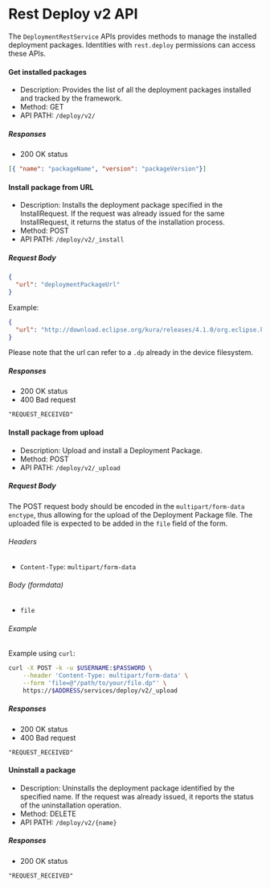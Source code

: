 # Rest Deploy v2 API

The `DeploymentRestService` APIs provides methods to manage the installed deployment packages.
Identities with `rest.deploy` permissions can access these APIs.

#### Get installed packages
- Description: Provides the list of all the deployment packages installed and tracked by the framework.
- Method: GET
- API PATH: `/deploy/v2/`

##### Responses
- 200 OK status

```JSON
[{ "name": "packageName", "version": "packageVersion"}]
```

#### Install package from URL
- Description: Installs the deployment package specified in the InstallRequest. If the request was already issued for the same InstallRequest, it returns the status of the installation process.
- Method: POST
- API PATH: `/deploy/v2/_install`

##### Request Body

```json
{
  "url": "deploymentPackageUrl"
}
```

Example:

```json
{
  "url": "http://download.eclipse.org/kura/releases/4.1.0/org.eclipse.kura.demo.heater_1.0.500.dp"
}
```

Please note that the url can refer to a `.dp` already in the device filesystem.

##### Responses
- 200 OK status
- 400 Bad request

```
"REQUEST_RECEIVED"
```

#### Install package from upload
- Description: Upload and install a Deployment Package.
- Method: POST
- API PATH: `/deploy/v2/_upload`

##### Request Body

The POST request body should be encoded in the `multipart/form-data` `enctype`, thus allowing for the upload of the Deployment Package file. The uploaded file is expected to be added in the `file` field of the form.

###### Headers

- `Content-Type`: `multipart/form-data`

###### Body (formdata)

- `file`


###### Example

Example using `curl`:

```bash
curl -X POST -k -u $USERNAME:$PASSWORD \
    --header 'Content-Type: multipart/form-data' \
    --form 'file=@"/path/to/your/file.dp"' \
    https://$ADDRESS/services/deploy/v2/_upload
```

##### Responses
- 200 OK status
- 400 Bad request

```
"REQUEST_RECEIVED"
```

#### Uninstall a package
- Description: Uninstalls the deployment package identified by the specified name. If the request was already issued, it reports the status of the uninstallation operation.
- Method: DELETE
- API PATH: `/deploy/v2/{name}`

##### Responses
- 200 OK status

```
"REQUEST_RECEIVED"
```

